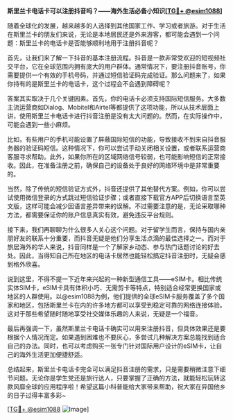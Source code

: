 **斯里兰卡电话卡可以注册抖音吗？——海外生活必备小知识[[TG💪+ @esim1088](https://t.me/s/esim1088)]**

随着全球化的发展，越来越多的人选择到其他国家工作、学习或者旅游。对于生活在斯里兰卡的朋友们来说，无论是本地居民还是外来游客，都可能会遇到一个问题：斯里兰卡的电话卡是否能够顺利地用于注册抖音呢？

首先，让我们来了解一下抖音的基本注册流程。抖音是一款非常受欢迎的短视频社交平台，它在全球范围内拥有庞大的用户群体。通常情况下，要注册抖音账号，你需要提供一个有效的手机号码，并通过短信验证码完成验证。那么问题来了，如果你持有的是斯里兰卡的电话卡，这个过程会不会遇到障碍呢？

答案其实取决于几个关键因素。首先，你的电话卡必须支持国际短信服务。大多数主流运营商如Dialog、Mobitel和Airtel等都提供了这项功能，所以从技术层面上讲，使用斯里兰卡电话卡进行抖音注册是没有太大问题的。然而，在实际操作中，可能会遇到一些小麻烦。

比如，有些用户的手机可能设置了屏蔽国际短信的功能，导致接收不到来自抖音服务器的验证码短信。这种情况下，你可以尝试手动关闭相关设置，或者联系运营商客服寻求帮助。此外，如果你所在的区域网络信号较弱，也可能影响短信的正常接收。因此，在准备注册之前，确保自己的设备处于良好的网络环境中是非常重要的。

当然，除了传统的短信验证方式外，抖音还提供了其他替代方案。例如，你可以尝试使用微信登录的方式跳过短信验证步骤；或者直接下载官方APP后切换语言至英文版，这样可能会减少因语言差异带来的误解。不过需要注意的是，无论采取哪种方法，都需要保证你的账户信息真实有效，避免违反平台规则。

接下来，我们再聊聊为什么很多人关心这个问题。对于留学生而言，保持与国内亲朋好友的联系十分重要，而抖音无疑是他们分享生活点滴的最佳选择之一。而对于旅居海外的华人来说，抖音同样是一个了解家乡动态、参与热门话题讨论的好去处。因此，当得知自己所在地区的电话卡居然也能轻松搞定抖音注册时，无疑会感到格外欣喜。

说到这里，不得不提一下近年来兴起的一种新型通信工具——eSIM卡。相比传统实体SIM卡，eSIM卡具有体积小巧、无需剪卡等特点，特别适合经常更换国家或地区的人群使用。以@esim1088为例，他们提供的全球eSIM卡服务覆盖了多个国家和地区，包括斯里兰卡在内的许多地方都可以享受到稳定可靠的网络连接体验。这对于那些希望随时随地享受社交媒体乐趣的人来说，无疑是一个福音。

最后再强调一下，虽然斯里兰卡电话卡确实可以用来注册抖音，但具体效果还是要根据个人情况而定。如果遇到困难也不要灰心，多尝试几种解决方案总能找到适合自己的办法。同时，也可以考虑购买一张专门针对国际用户设计的eSIM卡，让自己的海外生活更加便捷舒适。

总结起来，斯里兰卡电话卡完全可以满足抖音注册的需求，只是需要稍微注意下细节问题。无论你是学生党还是旅行达人，只要掌握了正确的方法，就能轻松玩转这款风靡全球的应用程序啦！希望这篇小科普能给大家带来帮助，祝大家在异国他乡的日子过得丰富多彩~

[[TG💪+ @esim1088](https://t.me/s/esim1088) ![Image](https://i.postimg.cc/4NQfJmqS/Snipaste-2025-05-13-00-14-12.png)]